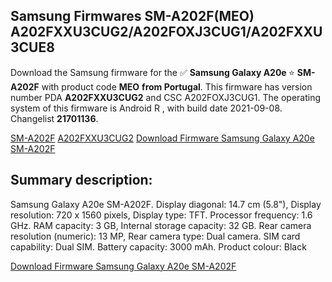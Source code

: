 <h2>Samsung Firmwares SM-A202F(MEO) A202FXXU3CUG2/A202FOXJ3CUG1/A202FXXU3CUE8</h2>
Download the Samsung firmware for the ✅ <strong>Samsung Galaxy A20e </strong> ⭐ <strong>SM-A202F</strong> with product code <strong>MEO</strong> <strong> from Portugal</strong>. This firmware has version number PDA <strong>A202FXXU3CUG2</strong> and CSC A202FOXJ3CUG1. The operating system of this firmware is Android R , with build date 2021-09-08. Changelist <strong>21701136</strong>.


[SM-A202F](https://samfirm.shop/samsung/model/SM-A202F)
[A202FXXU3CUG2](https://samfirm.shop/samsung/pda/A202FXXU3CUG2)
[Download Firmware Samsung Galaxy A20e SM-A202F](https://samfirm.shop/samsung/firmware/453669)
<h2>Summary description:</h2>
<p>Samsung Galaxy A20e SM-A202F. Display diagonal: 14.7 cm (5.8"), Display resolution: 720 x 1560 pixels, Display type: TFT. Processor frequency: 1.6 GHz. RAM capacity: 3 GB, Internal storage capacity: 32 GB. Rear camera resolution (numeric): 13 MP, Rear camera type: Dual camera. SIM card capability: Dual SIM. Battery capacity: 3000 mAh. Product colour: Black</p>


[Download Firmware Samsung Galaxy A20e SM-A202F](https://samfirm.shop/samsung/firmware/453669)
